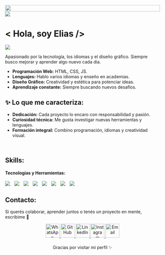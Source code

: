 <!-- Elias Guardia GitHub Profile -->
<!--- header start --->
<img src="https://github.com/progdagi/progdagi/assets/142475159/957577bd-3877-47de-9d9d-9b70c5a6b317" height="21px" style="width: 100%;">
<!--- header end --->

<!--- hero section start --->
<img src="https://github.com/progdagi/progdagi/assets/142475159/8bad9668-b595-4f07-9add-eb600250f287">
<!--- hero section end --->

<br>

<!--- about section start --->
# < Hola, soy Elias />
![](https://komarev.com/ghpvc/?username=eliasguardia&label=PROFILE+VIEWS)

Apasionado por la tecnología, los idiomas y el diseño gráfico. Siempre busco mejorar y aprender algo nuevo cada día.

- **Programación Web:** HTML, CSS, JS.
- **Lenguajes:** Hablo varios idiomas y enseño en academias.
- **Diseño Gráfico:** Creatividad y estética para potenciar ideas.
- **Aprendizaje constante:** Siempre buscando nuevos desafíos. 

## ✨ Lo que me caracteriza:
- **Dedicación:** Cada proyecto lo encaro con responsabilidad y pasión.
- **Curiosidad técnica:** Me gusta investigar nuevas herramientas y lenguajes.
- **Formación integral:** Combino programación, idiomas y creatividad visual.
<!--- about section end --->

<br>

<!--- skills section start --->
## Skills:

#### Tecnologías y Herramientas:
<span style="margin-right: 10px;">
	<img src="https://img.shields.io/badge/HTML5-E34F26?style=for-the-badge&logo=html5&logoColor=white">
</span>
<span style="margin-right: 10px;">
	<img src="https://img.shields.io/badge/CSS3-1572B6?style=for-the-badge&logo=css3&logoColor=white">
</span>
<span style="margin-right: 10px;">
	<img src="https://img.shields.io/badge/JavaScript-F7DF1E?style=for-the-badge&logo=javascript&logoColor=black">
</span>
<span style="margin-right: 10px;">
	<img src="https://img.shields.io/badge/Python-3776AB?style=for-the-badge&logo=python&logoColor=white">
</span>
<span style="margin-right: 10px;">
	<img src="https://img.shields.io/badge/SQL-4479A1?style=for-the-badge&logo=mysql&logoColor=white">
</span>
<span style="margin-right: 10px;">
	<img src="https://img.shields.io/badge/Canva-00C4CC?style=for-the-badge&logo=canva&logoColor=white">
</span>
<span style="margin-right: 10px;">
	<img src="https://img.shields.io/badge/Git-F05032?style=for-the-badge&logo=git&logoColor=white">
</span>
<span style="margin-right: 10px;">
	<img src="https://img.shields.io/badge/GitHub-181717?style=for-the-badge&logo=github&logoColor=white">
</span>

<br>

<!--- contact section start --->
## Contacto:

Si querés colaborar, aprender juntos o tenés un proyecto en mente, escribime 🚀

<section align="center">
	<a href="https://wa.me/543865752421" target="_blank">
		<img src="https://www.svgrepo.com/show/353655/whatsapp.svg" width="45px" alt="WhatsApp">
	</a>
	<a href="https://github.com/eliasguardia" target="_blank">
		<img src="https://www.svgrepo.com/show/512317/github-142.svg" width="45px" alt="GitHub">
	</a>
	<a href="https://www.linkedin.com/in/eliasguardia" target="_blank">
		<img src="https://www.svgrepo.com/show/138936/linkedin.svg" width="45px" alt="LinkedIn">
	</a>
	<a href="https://instagram.com/eliasguardia" target="_blank">
		<img src="https://www.svgrepo.com/show/452229/instagram-1.svg" width="45px" alt="Instagram">
	</a>
	<a href="mailto:eliasguardia@gmail.com" target="_blank">
		<img src="https://www.svgrepo.com/show/249767/email-mail.svg" width="45px" alt="Email">
	</a>
</section>

<!--- contact section end --->

<!--- footer start --->
<div align="center" style="margin-top: 20px;">
Gracias por visitar mi perfil ✨
</div>
<!--- footer end --->
